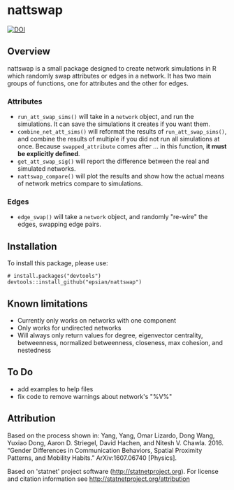 # nattswap

[![DOI](https://zenodo.org/badge/228912484.svg)](https://zenodo.org/badge/latestdoi/228912484)

## Overview

nattswap is a small package designed to create network simulations in R which randomly swap attributes or edges in a network. It has two main groups of functions, one for attributes and the other for edges.

### Attributes

* `run_att_swap_sims()` will take in a `network` object, and run the simulations. It can save the simulations it creates if you want them.
* `combine_net_att_sims()` will reformat the results of `run_att_swap_sims()`, and combine the results of multiple if you did not run all simulations at once. Because `swapped_attribute` comes after ... in this function, **it must be explicitly defined**.
* `get_att_swap_sig()` will report the difference between the real and simulated networks.
* `nattswap_compare()` will plot the results and show how the actual means of network metrics compare to simulations.

### Edges

* `edge_swap()` will take a `network` object, and randomly "re-wire" the edges, swapping edge pairs.

## Installation

To install this package, please use:

```
# install.packages("devtools")
devtools::install_github("epsian/nattswap")
```

## Known limitations

* Currently only works on networks with one component
* Only works for undirected networks
* Will always only return values for degree, eigenvector centrality, betweenness, normalized betweenness, closeness, max cohesion, and nestedness

## To Do

* add examples to help files
* fix code to remove warnings about network's "%V%"

## Attribution

Based on the process shown in: Yang, Yang, Omar Lizardo, Dong Wang, Yuxiao Dong, Aaron D. Striegel, David Hachen, and Nitesh V. Chawla. 2016. “Gender Differences in Communication Behaviors, Spatial Proximity Patterns, and Mobility Habits.” ArXiv:1607.06740 [Physics].

Based on 'statnet' project software (http://statnetproject.org). For license and citation information see http://statnetproject.org/attribution
